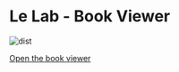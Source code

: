 # Le Lab - Book Viewer

![dist](https://github.com/lelab-club/book-viewer/workflows/dist/badge.svg)

[Open the book viewer](http://lelab-club.github.io/book-viewer)